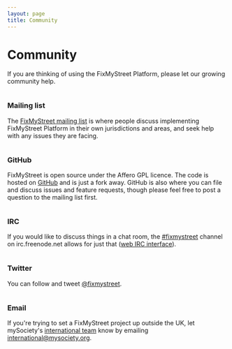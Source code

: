 ```yaml
---
layout: page
title: Community
---
```


# Community

<p class="lead">If you are thinking of using the FixMyStreet Platform, please
let our growing community help.</p>

<div class="contact-options">
<div class="column">
<h3>Mailing list</h3>

<p>The <a href="https://groups.google.com/a/mysociety.org/forum/#!forum/fixmystreet">FixMyStreet
mailing list</a> is where people discuss implementing FixMyStreet Platform in
their own jurisdictions and areas, and seek help with any issues they are
facing.</p>

</div>
<div class="column">
<h3>GitHub</h3>

<p>FixMyStreet is open source under the Affero GPL licence. The code is hosted
on <a href="https://github.com/mysociety/fixmystreet">GitHub</a> and is just a
fork away. GitHub is also where you can file and discuss issues and feature
requests, though please feel free to post a question to the mailing list
first.</p>

</div>
</div>

<div class="contact-options">
<div class="column">
<h3>IRC</h3>

<p>If you would like to discuss things in a chat room, the <a
href="irc://irc.freenode.net/fixmystreet">#fixmystreet</a> channel on
irc.freenode.net allows for just that (<a
href="irc/">web IRC interface</a>).</p>

</div>
<div class="column">
<h3>Twitter</h3>

<p>You can follow and tweet <a href="http://twitter.com/fixmystreet">@fixmystreet</a>.</p>
</div>
</div>

<div class="contact-options">
<div class="column">
<h3>Email</h3>
<p>
If you're trying to set a FixMyStreet project up outside the UK, let mySociety's
<a href="https://www.mysociety.org/about/mysociety-around-the-world/">international team</a>
know by emailing
<a href="mailto:international&#64;mysociety.org">international&#64;mysociety.org</a>.
</div>
</div>

